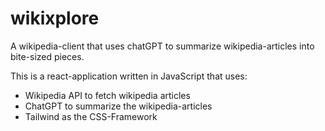 # wikixplore

A wikipedia-client that uses chatGPT to summarize wikipedia-articles into bite-sized pieces.

This is a react-application written in JavaScript that uses:
- Wikipedia API to fetch wikipedia articles
- ChatGPT to summarize the wikipedia-articles
- Tailwind as the CSS-Framework
